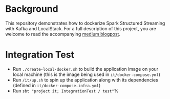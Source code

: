 
# Background 
This repository demonstrates how to dockerize Spark Structured Streaming with Kafka and LocalStack. For a full description of this project, you are welcome to read the accompanying [medium blogpost](https://medium.com/riskified-technology/dockerizing-spark-structured-streaming-with-kafka-and-localstack-5409a34e1dfc).
# Integration Test
* Run `./create-local-docker.sh` to build the application image on your local machine (this is the image being used in `it/docker-compose.yml`)
* Run `/it/up.sh` to spin up the application along with its dependencies (defined in `it/docker-compose.infra.yml`)
* Run `sbt "project it; IntegrationTest / test"`%    

